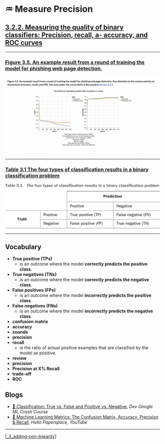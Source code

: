# ♒️ Measure Precision

## [**3.2.2.** Measuring the quality of binary classifiers: Precision, recall, a- accuracy, and ROC curves](https://livebook.manning.com/book/deep-learning-with-javascript/chapter-3/123)

---

### [**Figure 3.5.** An example result from a round of training the model for phishing web page detection.](https://livebook.manning.com/book/deep-learning-with-javascript/chapter-3/ch03fig05)

<img src="../../../assets/figures/Figure_3-5.png">

---

### [**Table 3.1** The four types of classification results in a binary classification problem](https://livebook.manning.com/book/deep-learning-with-javascript/chapter-3/ch03table01)

<img src="../../../assets/tables/table_3-1.png" />

---

## **Vocabulary**

- <b>True positive (TPs)</b>
  - is an outcome where the model **correctly predicts the positive class**.
- <b>True negatives (TNs)</b>
  - is an outcome where the model **correctly predicts the negative class**.
- <b>False positives (FPs)</b>
  - is an outcome where the model **incorrectly predicts the positive class**.
- <b>False negatives (FNs)</b>
  - is an outcome where the model **incorrectly predicts the negative class**.
- <b>confusion matrix</b>
- <b>accuracy</b>
- <b>sounds</b>
- <b>precision</b>
- <b>recall</b>
  - is the ratio of actual positive examples that are classified by the model as positive.
- <b>review</b>
- <b>precision</b>
- <b>Precision at X% Recall</b>
- <b>trade-off</b>
- <b>ROC</b>

## **Blogs**

- [🔗 Classification: True vs. False and Positive vs. Negative](https://developers.google.com/machine-learning/crash-course/classification/true-false-positive-negative), _Dev Google ML Crash Course_
- [🔗 Machine Learning Metrics: The Confusion Matrix, Accuracy, Precision & Recall](https://www.youtube.com/watch?v=_y-peoToPj0), _Hello Paperspace, YouTube_

<link rel="stylesheet" type="text/css" media="all" href="../../../assets/css/custom.css" />

---

[[_3_adding-non-linearity]]

[//begin]: # "Autogenerated link references for markdown compatibility"
[_3_adding-non-linearity]: ../_3_adding-non-linearity.md "♒️ NON-LINEARITY"
[//end]: # "Autogenerated link references"
